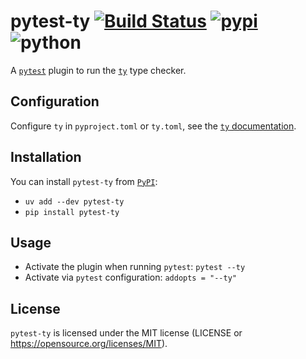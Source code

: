 pytest-ty
[![Build Status](https://github.com/boidolr/pytest-ty/actions/workflows/main.yaml/badge.svg)](https://github.com/boidolr/pytest-ty/actions/workflows/main.yaml "See Build Status on GitHub Actions")
[![pypi](https://img.shields.io/pypi/v/pytest-ty.svg)](https://pypi.org/project/pytest-ty/ "See PyPI page")
![python](https://img.shields.io/python/required-version-toml?tomlFilePath=https%3A%2F%2Fraw.githubusercontent.com%2Fboidolr%2Fpytest-ty%2Fmain%2Fpyproject.toml)
=========

A [`pytest`](https://github.com/pytest-dev/pytest) plugin to run the [`ty`](https://github.com/astral-sh/ty) type checker.


Configuration
------------

Configure `ty` in `pyproject.toml` or `ty.toml`,
see the [`ty` documentation](https://docs.astral.sh/ty/).


Installation
------------

You can install `pytest-ty` from [`PyPI`](https://pypi.org):

* `uv add --dev pytest-ty`
* `pip install pytest-ty`

Usage
-----

* Activate the plugin when running `pytest`: `pytest --ty`
* Activate via `pytest` configuration: `addopts = "--ty"`


License
-------

`pytest-ty` is licensed under the MIT license (LICENSE or https://opensource.org/licenses/MIT).
